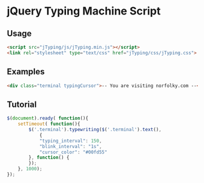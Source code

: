 # jQuery Typing Machine Script

Usage
-----

```html
<script src="jTyping/js/jTyping.min.js"></script>
<link rel="stylesheet" type="text/css" href="jTyping/css/jTyping.css">
```

Examples
--------
```html
<div class="terminal typingCursor">-- You are visiting norfolky.com --</div>
```

Tutorial
--------
```javascript
$(document).ready( function(){
	setTimeout( function(){
		$('.terminal').typewriting($('.terminal').text(),
			{
			"typing_interval": 150,
			"blink_interval": "1s",
			"cursor_color": "#00fd55"
		}, function() {
		});
	}, 1000);
});
```
